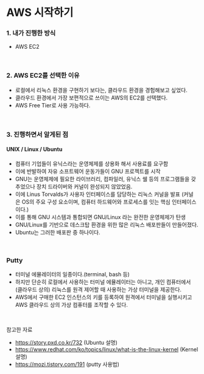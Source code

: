 # AWS 시작하기

### 1. 내가 진행한 방식

- AWS EC2

<br>

### 2. AWS EC2를 선택한 이유

- 로컬에서 리눅스 환경을 구현하기 보다는, 클라우드 환경을 경험해보고 싶었다.
- 클라우드 환경에서 가장 보편적으로 쓰이는 AWS의 EC2를 선택했다.
- AWS Free Tier로 사용 가능하다.

<br>

### 3. 진행하면서 알게된 점

#### UNIX /  Linux / Ubuntu

- 컴퓨터 기업들이 유닉스라는 운영체제를 상용화 해서 사용료를 요구함
- 이에 반발하여 자유 소프트웨어 운동가들이 GNU 프로젝트를 시작
- GNU는 운영체제에 필요한 라이브러리, 컴파일러, 유닉스 쉘 등의 프로그램들을 갖추었으나 장치 드라이버와 커널이 완성되지 않았었음.
- 이에 Linus Torvalds가 사용자 인터페이스를 담당하는 리눅스 커널을 발표 (커널은 OS의 주요 구성 요소이며, 컴퓨터 하드웨어와 프로세스를 잇는 핵심 인터페이스이다.)
- 이를 통해 GNU 시스템과 통합되면 GNU/Linux 라는 완전한 운영체제가 탄생
- GNU/Linux를 기반으로 데스크탑 환경을 위한 많은 리눅스 배포판들이 만들어졌다.
- Ubuntu는 그러한 배포판 중 하나이다.

<br>

### Putty

- 터미널 에뮬레이터의 일종이다.(terminal, bash 등)
- 하지만 단순히 로컬에서 사용하는 터미널 에뮬레이터는 아니고, 개인 컴퓨터에서 (클라우드 상의) 리눅스를 원격 제어할 때 사용하는 가상 터미널을 제공한다.
- AWS에서 구매한 EC2 인스턴스의 키를 등록하여 원격에서 터미널을 실행시키고 AWS 클라우드 상의 가상 컴퓨터를 조작할 수 있다.

<br>

참고한 자료

- https://story.pxd.co.kr/732 (Ubuntu 설명)
- https://www.redhat.com/ko/topics/linux/what-is-the-linux-kernel (Kernel 설명)
- https://mozi.tistory.com/191 (putty 사용법)

